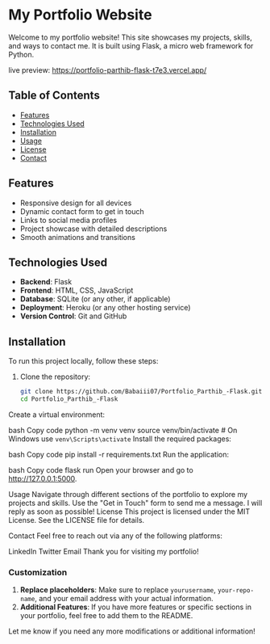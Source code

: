 # My Portfolio Website

Welcome to my portfolio website! This site showcases my projects, skills, and ways to contact me. It is built using Flask, a micro web framework for Python.

live preview: https://portfolio-parthib-flask-t7e3.vercel.app/

## Table of Contents

- [Features](#features)
- [Technologies Used](#technologies-used)
- [Installation](#installation)
- [Usage](#usage)
- [License](#license)
- [Contact](#contact)

## Features

- Responsive design for all devices
- Dynamic contact form to get in touch
- Links to social media profiles
- Project showcase with detailed descriptions
- Smooth animations and transitions

## Technologies Used

- **Backend**: Flask
- **Frontend**: HTML, CSS, JavaScript
- **Database**: SQLite (or any other, if applicable)
- **Deployment**: Heroku (or any other hosting service)
- **Version Control**: Git and GitHub

## Installation

To run this project locally, follow these steps:

1. Clone the repository:
   ```bash
   git clone https://github.com/Babaiii07/Portfolio_Parthib_-Flask.git
   cd Portfolio_Parthib_-Flask
Create a virtual environment:

bash
Copy code
python -m venv venv
source venv/bin/activate  # On Windows use `venv\Scripts\activate`
Install the required packages:

bash
Copy code
pip install -r requirements.txt
Run the application:

bash
Copy code
flask run
Open your browser and go to http://127.0.0.1:5000.

Usage
Navigate through different sections of the portfolio to explore my projects and skills.
Use the "Get in Touch" form to send me a message. I will reply as soon as possible!
License
This project is licensed under the MIT License. See the LICENSE file for details.

Contact
Feel free to reach out via any of the following platforms:

LinkedIn
Twitter
Email
Thank you for visiting my portfolio!


### Customization
1. **Replace placeholders**: Make sure to replace `yourusername`, `your-repo-name`, and your email address with your actual information.
2. **Additional Features**: If you have more features or specific sections in your portfolio, feel free to add them to the README.

Let me know if you need any more modifications or additional information!

